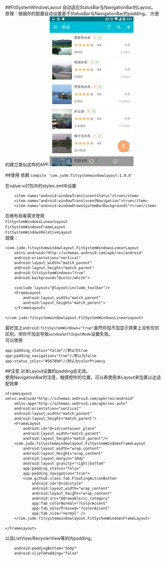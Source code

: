 ##FitSystemWindowLayout
自动适应StatusBar与NavigationBar的Layout。  
原理：根据你的配置自动设置基于StatusBar与NavigationBar的padding。 
方便的建立类似这样的APP
![screenshot](screenshot/screenshot1.jpg)

##使用
依赖 `compile 'com.jude:fitsystemwindowlayout:1.0.8'`  

在value-v21包中的styles.xml中设置

        <item name="android:windowTranslucentStatus">true</item>
        <item name="android:windowTranslucentNavigation">true</item>
        <item name="android:windowDrawsSystemBarBackgrounds">true</item>

在根布局看需求使用  
`FitSystemWindowsLinearLayout`  
`FitSystemWindowsFrameLayout`  
`FitSystemWindowsRelativeLayout`  
就像：

    <com.jude.fitsystemwindowlayout.FitSystemWindowsLinearLayout
        xmlns:android="http://schemas.android.com/apk/res/android"
        android:orientation="vertical"
        android:layout_width="match_parent"
        android:layout_height="match_parent"
        android:fitsSystemWindows="true"
        android:background="@color/white">
    
        <include layout="@layout/include_toolbar"/>
        <FrameLayout
            android:layout_width="match_parent"
            android:layout_height="match_parent">
        </FrameLayout>
        
    </com.jude.fitsystemwindowlayout.FitSystemWindowsLinearLayout>
    
最好加上`android:fitsSystemWindows="true"`虽然你加不加显示效果上没有任何区别，但你不加会导致`windowSoftInputMode`设置失效。  
可以使用

    app:padding_status="false"//默认为true
    app:padding_navigation="true"//默认为false
    app:status_color="#567890"//默认为colorPrimary
    
##注意
对本Layout设置的padding会无效。  
使用NavigationBar时注意，触摸控件的位置。可以再使用本Layout来包裹以达适配效果  
    
    <FrameLayout xmlns:android="http://schemas.android.com/apk/res/android"
        xmlns:app="http://schemas.android.com/apk/res-auto"
        android:orientation="vertical"
        android:layout_width="match_parent"
        android:layout_height="match_parent">
        <FrameLayout
            android:id="@+id/container_place"
            android:layout_width="match_parent"
            android:layout_height="match_parent"/>
        <com.jude.fitsystemwindowlayout.FitSystemWindowsFrameLayout
            android:layout_width="wrap_content"
            android:layout_height="wrap_content"
            android:layout_margin="16dp"
            android:layout_gravity="right|bottom"
            app:padding_status="false"
            app:padding_navigation="true">
            <com.github.clans.fab.FloatingActionButton
                android:id="@+id/style"
                android:layout_width="wrap_content"
                android:layout_height="wrap_content"
                android:src="@drawable/ic_category"
                app:fab_colorNormal="?colorAccent"
                app:fab_colorPressed="?colorAccent"
                app:fab_size="normal" />
        </com.jude.fitsystemwindowlayout.FitSystemWindowsFrameLayout>
    
    </FrameLayout>

以及ListView/RecyclerView等的内padding。  
    
        android:paddingBottom="56dp"
        android:clipToPadding="false"


    
    